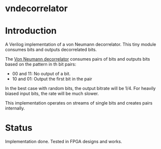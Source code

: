 vndecorrelator
==============

# Introduction
A Verilog implementation of a von Neumann decorrelator.
This tiny module consumes bits and outputs decorrelated bits.

The [Von Neumann decorrelator](http://www1.spms.ntu.edu.sg/~kkhoongm/Entropy.pdf)
consumes pairs of bits and outputs bits based on the pattern in th bit pairs:

- 00 and 11: No output of a bit.
- 10 and 01: Output the first bit in the pair

In the best case with random bits, the output bitrate will be 1/4. For
heavily biased input bits, the rate will be much slower.

This implementation operates on streams of single bits and creates pairs
internally.


# Status

Implementation done. Tested in FPGA designs and works.
